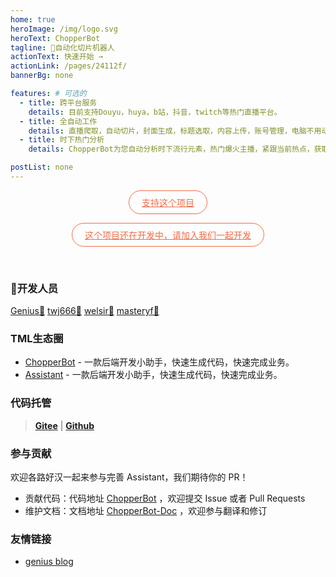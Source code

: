 ```yaml
---
home: true
heroImage: /img/logo.svg
heroText: ChopperBot
tagline: 🤖自动化切片机器人
actionText: 快速开始 →
actionLink: /pages/24112f/
bannerBg: none

features: # 可选的
  - title: 跨平台服务
    details: 目前支持Douyu，huya，b站，抖音，twitch等热门直播平台。
  - title: 全自动工作
    details: 直播爬取，自动切片，封面生成，标题选取，内容上传，账号管理，电脑不用动，ChopperBot全自动。
  - title: 时下热门分析
    details: ChopperBot为您自动分析时下流行元素，热门爆火主播，紧跟当前热点，获取最新直播内容。

postList: none
---
```


<p align="center">
  <a class="become-sponsor" href="/pages/4fedc2">支持这个项目</a>
</p>
<p align="center">
<a class="become-sponsor" href="https://github.com/969025903/ChopperBot">这个项目还在开发中，请加入我们一起开发</a>
</p>
<style>
  .become-sponsor{
    padding: 8px 20px;
    display: inline-block;
    color: #ef6d48;
    border-radius: 30px;
    box-sizing: border-box;
    border: 1px solid #ef6d48;
  }
</style>

<br/>

### 🤡开发人员

[Genius🤡](https://github.com/969025903)
[twj666🤡](https://github.com/tmlgenius)
[welsir🤡](https://github.com/tmlgenius)
[masteryf🤡](https://github.com/masteryf)


### TML生态圈

- [ChopperBot](https://github.com/969025903/ChopperBot) - 一款后端开发小助手，快速生成代码，快速完成业务。
- [Assistant](https://github.com/969025903/Assistant) - 一款后端开发小助手，快速生成代码，快速完成业务。

### 代码托管

> **[Gitee](https://gitee.com/sbg-genius/ChopperBot)** | **[Github](https://github.com/969025903/ChopperBot)**

### 参与贡献

欢迎各路好汉一起来参与完善 Assistant，我们期待你的 PR！

- 贡献代码：代码地址 [ChopperBot](https://github.com/969025903/ChopperBot) ，欢迎提交 Issue 或者 Pull Requests
- 维护文档：文档地址 [ChopperBot-Doc](https://github.com/twj666/Chopper-Doc) ，欢迎参与翻译和修订


### 友情链接
- [genius blog](https://969025903.github.io/)
